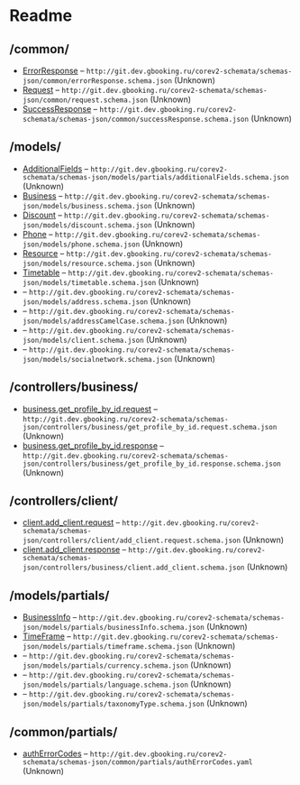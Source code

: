 

 # Readme



## /common/

* [ErrorResponse](./doc//common/errorResponse.schema.md) – `http://git.dev.gbooking.ru/corev2-schemata/schemas-json/common/errorResponse.schema.json` (Unknown)
* [Request](./doc//common/request.schema.md) – `http://git.dev.gbooking.ru/corev2-schemata/schemas-json/common/request.schema.json` (Unknown)
* [SuccessResponse](./doc//common/successResponse.schema.md) – `http://git.dev.gbooking.ru/corev2-schemata/schemas-json/common/successResponse.schema.json` (Unknown)

## /models/

* [AdditionalFields](./doc//models/additionalField.schema.md) – `http://git.dev.gbooking.ru/corev2-schemata/schemas-json/models/partials/additionalFields.schema.json` (Unknown)
* [Business](./doc//models/business.schema.md) – `http://git.dev.gbooking.ru/corev2-schemata/schemas-json/models/business.schema.json` (Unknown)
* [Discount](./doc//models/discount.schema.md) – `http://git.dev.gbooking.ru/corev2-schemata/schemas-json/models/discount.schema.json` (Unknown)
* [Phone](./doc//models/phone.schema.md) – `http://git.dev.gbooking.ru/corev2-schemata/schemas-json/models/phone.schema.json` (Unknown)
* [Resource](./doc//models/resource.schema.md) – `http://git.dev.gbooking.ru/corev2-schemata/schemas-json/models/resource.schema.json` (Unknown)
* [Timetable](./doc//models/timetable.schema.md) – `http://git.dev.gbooking.ru/corev2-schemata/schemas-json/models/timetable.schema.json` (Unknown)
* [](./doc//models/address.schema.md) – `http://git.dev.gbooking.ru/corev2-schemata/schemas-json/models/address.schema.json` (Unknown)
* [](./doc//models/addressCamelCase.schema.md) – `http://git.dev.gbooking.ru/corev2-schemata/schemas-json/models/addressCamelCase.schema.json` (Unknown)
* [](./doc//models/client.schema.md) – `http://git.dev.gbooking.ru/corev2-schemata/schemas-json/models/client.schema.json` (Unknown)
* [](./doc//models/socialNetwork.schema.md) – `http://git.dev.gbooking.ru/corev2-schemata/schemas-json/models/socialnetwork.schema.json` (Unknown)

## /controllers/business/

* [business.get_profile_by_id.request](./doc//controllers/business/get_profile_by_id.request.schema.md) – `http://git.dev.gbooking.ru/corev2-schemata/schemas-json/controllers/business/get_profile_by_id.request.schema.json` (Unknown)
* [business.get_profile_by_id.response](./doc//controllers/business/get_profile_by_id.response.schema.md) – `http://git.dev.gbooking.ru/corev2-schemata/schemas-json/controllers/business/get_profile_by_id.response.schema.json` (Unknown)

## /controllers/client/

* [client.add_client.request](./doc//controllers/client/add_client.request.schema.md) – `http://git.dev.gbooking.ru/corev2-schemata/schemas-json/controllers/client/add_client.request.schema.json` (Unknown)
* [client.add_client.response](./doc//controllers/client/add_client.response.schema.md) – `http://git.dev.gbooking.ru/corev2-schemata/schemas-json/controllers/business/client.add_client.schema.json` (Unknown)

## /models/partials/

* [BusinessInfo](./doc//models/partials/businessInfo.schema.md) – `http://git.dev.gbooking.ru/corev2-schemata/schemas-json/models/partials/businessInfo.schema.json` (Unknown)
* [TimeFrame](./doc//models/partials/timeframe.schema.md) – `http://git.dev.gbooking.ru/corev2-schemata/schemas-json/models/partials/timeframe.schema.json` (Unknown)
* [](./doc//models/partials/currency.schema.md) – `http://git.dev.gbooking.ru/corev2-schemata/schemas-json/models/partials/currency.schema.json` (Unknown)
* [](./doc//models/partials/language.schema.md) – `http://git.dev.gbooking.ru/corev2-schemata/schemas-json/models/partials/language.schema.json` (Unknown)
* [](./doc//models/partials/taxonomyType.schema.md) – `http://git.dev.gbooking.ru/corev2-schemata/schemas-json/models/partials/taxonomyType.schema.json` (Unknown)

## /common/partials/

* [authErrorCodes](./doc//common/partials/authErrorCodes.schema.md) – `http://git.dev.gbooking.ru/corev2-schemata/schemas-json/common/partials/authErrorCodes.yaml` (Unknown)

